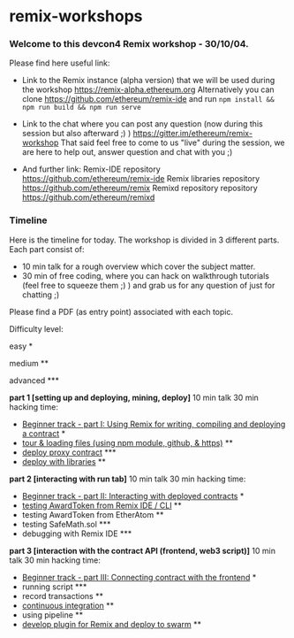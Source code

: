 # remix-workshops

### Welcome to this devcon4 Remix workshop - 30/10/04.

Please find here useful link:

 - Link to the Remix instance (alpha version) that we will be used during the workshop
https://remix-alpha.ethereum.org
Alternatively you can clone https://github.com/ethereum/remix-ide and run `npm install && npm run build && npm run serve`

 - Link to the chat where you can post any question (now during this session but also afterward ;) )
https://gitter.im/ethereum/remix-workshop
That said feel free to come to us "live" during the session, we are here to help out, answer question and chat with you ;) 

 - And further link:
Remix-IDE repository https://github.com/ethereum/remix-ide
Remix libraries repository https://github.com/ethereum/remix
Remixd repository repository https://github.com/ethereum/remixd

### Timeline

Here is the timeline for today. The workshop is divided in 3 different parts. 
Each part consist of:
  - 10 min talk for a rough overview which cover the subject matter.
  - 30 min of free coding, where you can hack on walkthrough tutorials (feel free to squeeze them ;) ) and grab us for any question of just for chatting ;)

Please find a PDF (as entry point) associated with each topic.

Difficulty level:

easy *

medium ** 

advanced ***

**part 1 [setting up and deploying, mining, deploy]**
  10 min talk
  30 min hacking time:
- [Beginner track - part I: Using Remix for writing, compiling and deploying a contract](https://github.com/ethereum/remix-workshops/blob/master/basicDeployment/part1/remix-basic-all-in-gist_part1.pdf) *
- [tour & loading files (using npm module, github, & https)](https://github.com/ethereum/remix-workshops/tree/master/loading_via_npm_github_plugin) **
- [deploy proxy contract](https://github.com/ethereum/remix-workshops/tree/master/proxyContractAwardToken) *** 
- [deploy with libraries](https://github.com/ethereum/remix-workshops/tree/master/deployWithLibraries) **
  
**part 2 [interacting with run tab]**
  10 min talk
  30 min hacking time:
- [Beginner track - part II: Interacting with deployed contracts](https://github.com/ethereum/remix-workshops/blob/master/basicDeployment/part2/remix-basic-all-in-gist_part2.pdf) *
- [testing AwardToken from Remix IDE / CLI](https://github.com/ethereum/remix-workshops/tree/master/unitTesting) **
- testing AwardToken from EtherAtom **
- testing SafeMath.sol ***
- debugging with Remix IDE ***
   
**part 3 [interaction with the contract API (frontend, web3 script)]**
  10 min talk
  30 min hacking time:
- [Beginner track - part III: Connecting contract with the frontend](https://github.com/ethereum/remix-workshops/blob/master/basicDeployment/part3/remix-basic-all-in-gist_part3.pdf) *
- running script ***
- record transactions **
- [continuous integration](https://github.com/ethereum/remix-workshops/tree/master/continuousIntegration) **
- using pipeline **
- [develop plugin for Remix and deploy to swarm](https://github.com/ethereum/remix-workshops/tree/master/simplePlugin) **
   

